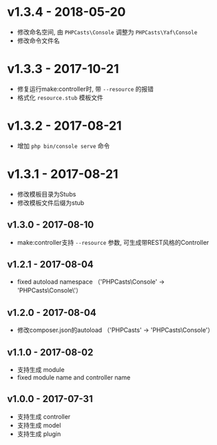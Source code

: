 # v1.3.4 - 2018-05-20
 - 修改命名空间, 由 `PHPCasts\Console` 调整为 `PHPCasts\Yaf\Console` 
 - 修改命令文件名

# v1.3.3 - 2017-10-21
 - 修复运行make:controller时, 带 `--resource` 的报错
 - 格式化 `resource.stub` 模板文件
 
# v1.3.2 - 2017-08-21
 - 增加 `php bin/console serve` 命令

# v1.3.1 - 2017-08-21
 - 修改模板目录为Stubs 
 - 修改模板文件后缀为stub

## v1.3.0 - 2017-08-10
 - make:controller支持 `--resource` 参数, 可生成带REST风格的Controller
 
## v1.2.1 - 2017-08-04
 - fixed autoload namespace （'PHPCasts\\Console' -> 'PHPCasts\\Console\\'）
 
## v1.2.0 - 2017-08-04
 - 修改composer.json的autoload （'PHPCasts' -> 'PHPCasts\\Console'）

## v1.1.0 - 2017-08-02
 - 支持生成 module
 - fixed module name and controller name
 
## v1.0.0 - 2017-07-31
 - 支持生成 controller
 - 支持生成 model
 - 支持生成 plugin